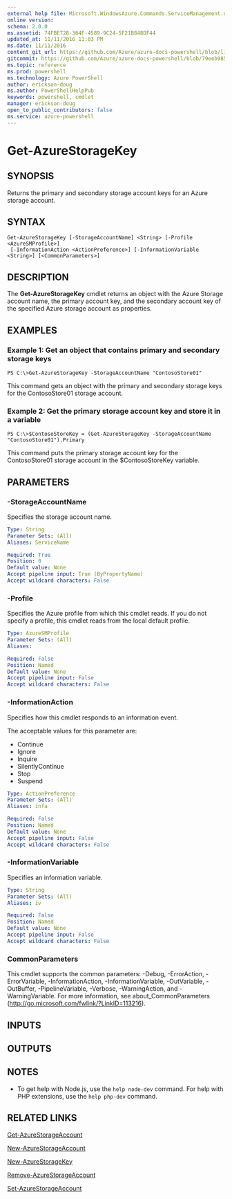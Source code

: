```yaml
---
external help file: Microsoft.WindowsAzure.Commands.ServiceManagement.dll-Help.xml
online version: 
schema: 2.0.0
ms.assetid: 74FBE728-364F-4589-9C24-5F21B848DF44
updated_at: 11/11/2016 11:03 PM
ms.date: 11/11/2016
content_git_url: https://github.com/Azure/azure-docs-powershell/blob/live/azureps-cmdlets-docs/ServiceManagement/Azure.Service/v2.1.0/Get-AzureStorageKey.md
gitcommit: https://github.com/Azure/azure-docs-powershell/blob/79eeb985ea480979357fb4695832a0c3d29a48bf/azureps-cmdlets-docs/ServiceManagement/Azure.Service/v2.1.0/Get-AzureStorageKey.md
ms.topic: reference
ms.prod: powershell
ms.technology: Azure PowerShell
author: erickson-doug
ms.author: PowerShellHelpPub
keywords: powershell, cmdlet
manager: erickson-doug
open_to_public_contributors: false
ms.service: azure-powershell
---
```


# Get-AzureStorageKey

## SYNOPSIS
Returns the primary and secondary storage account keys for an Azure storage account.

## SYNTAX

```
Get-AzureStorageKey [-StorageAccountName] <String> [-Profile <AzureSMProfile>]
 [-InformationAction <ActionPreference>] [-InformationVariable <String>] [<CommonParameters>]
```

## DESCRIPTION
The **Get-AzureStorageKey** cmdlet returns an object with the Azure Storage account name, the primary account key, and the secondary account key of the specified Azure storage account as properties.

## EXAMPLES

### Example 1: Get an object that contains primary and secondary storage keys
```
PS C:\>Get-AzureStorageKey -StorageAccountName "ContosoStore01"
```

This command gets an object with the primary and secondary storage keys for the ContosoStore01 storage account.

### Example 2: Get the primary storage account key and store it in a variable
```
PS C:\>$ContosoStoreKey = (Get-AzureStorageKey -StorageAccountName "ContosoStore01").Primary
```

This command puts the primary storage account key for the ContosoStore01 storage account in the $ContosoStoreKey variable.

## PARAMETERS

### -StorageAccountName
Specifies the storage account name.

```yaml
Type: String
Parameter Sets: (All)
Aliases: ServiceName

Required: True
Position: 0
Default value: None
Accept pipeline input: True (ByPropertyName)
Accept wildcard characters: False
```

### -Profile
Specifies the Azure profile from which this cmdlet reads.
If you do not specify a profile, this cmdlet reads from the local default profile.

```yaml
Type: AzureSMProfile
Parameter Sets: (All)
Aliases: 

Required: False
Position: Named
Default value: None
Accept pipeline input: False
Accept wildcard characters: False
```

### -InformationAction
Specifies how this cmdlet responds to an information event.

The acceptable values for this parameter are:

- Continue
- Ignore
- Inquire
- SilentlyContinue
- Stop
- Suspend

```yaml
Type: ActionPreference
Parameter Sets: (All)
Aliases: infa

Required: False
Position: Named
Default value: None
Accept pipeline input: False
Accept wildcard characters: False
```

### -InformationVariable
Specifies an information variable.

```yaml
Type: String
Parameter Sets: (All)
Aliases: iv

Required: False
Position: Named
Default value: None
Accept pipeline input: False
Accept wildcard characters: False
```

### CommonParameters
This cmdlet supports the common parameters: -Debug, -ErrorAction, -ErrorVariable, -InformationAction, -InformationVariable, -OutVariable, -OutBuffer, -PipelineVariable, -Verbose, -WarningAction, and -WarningVariable. For more information, see about_CommonParameters (http://go.microsoft.com/fwlink/?LinkID=113216).

## INPUTS

## OUTPUTS

## NOTES
* To get help with Node.js, use the `help node-dev` command. For help with PHP extensions, use the `help php-dev` command.

## RELATED LINKS

[Get-AzureStorageAccount](xref:ServiceManagement/Azure.Service/v2.1.0/Get-AzureStorageAccount.md)

[New-AzureStorageAccount](xref:ServiceManagement/Azure.Service/v2.1.0/New-AzureStorageAccount.md)

[New-AzureStorageKey](xref:ServiceManagement/Azure.Service/v2.1.0/New-AzureStorageKey.md)

[Remove-AzureStorageAccount](xref:ServiceManagement/Azure.Service/v2.1.0/Remove-AzureStorageAccount.md)

[Set-AzureStorageAccount](xref:ServiceManagement/Azure.Service/v2.1.0/Set-AzureStorageAccount.md)


